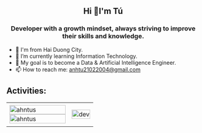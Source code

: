 <h2 align="center">Hi 👋I'm Tú</h2>
<p align="center">
  <h3 align="center">Developer with a growth mindset, always striving to improve their skills and knowledge.</h3>
</p> 

- 🏡 I'm from Hai Duong City.
- 🔭 I’m currently learning Information Technology.
- 📌 My goal is to become a Data & Artificial Intelligence Engineer.
- 📫 How to reach me: anhtu21022004@gmail.com

## Activities:
<table style="width:100%;">
  <tr>
    <td>
      <img src="https://github-readme-stats.vercel.app/api/top-langs/?username=AhnTus&theme=default&hide_border=false&include_all_commits=false&count_private=false&layout=compact" alt="ahntus" width="100%"/>
      <img src="https://github-readme-stats.vercel.app/api?username=AhnTus&theme=default&hide_border=false&include_all_commits=false&count_private=false" alt="ahntus" width="100%"/>
    </td>
    <td>
      <p align="center"> 
        <img src="https://cdn.dribbble.com/users/1059583/screenshots/4171367/coding-freak.gif" alt="dev" width="100%"/>
      </p>
    </td>
  </tr>
</table>

